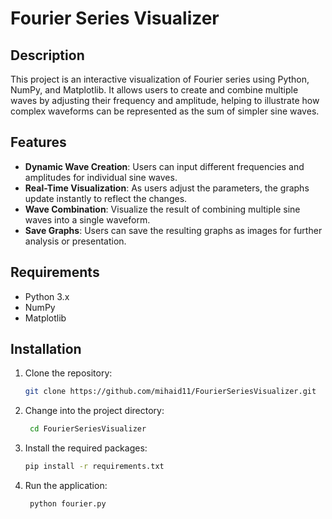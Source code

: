 # Fourier Series Visualizer

## Description

This project is an interactive visualization of Fourier series using Python, NumPy, and Matplotlib. It allows users to create and combine multiple waves by adjusting their frequency and amplitude, helping to illustrate how complex waveforms can be represented as the sum of simpler sine waves.

## Features

- **Dynamic Wave Creation**: Users can input different frequencies and amplitudes for individual sine waves.
- **Real-Time Visualization**: As users adjust the parameters, the graphs update instantly to reflect the changes.
- **Wave Combination**: Visualize the result of combining multiple sine waves into a single waveform.
- **Save Graphs**: Users can save the resulting graphs as images for further analysis or presentation.

## Requirements

- Python 3.x
- NumPy
- Matplotlib

## Installation

1. Clone the repository:
   ```bash
   git clone https://github.com/mihaid11/FourierSeriesVisualizer.git

2. Change into the project directory:
   ```bash
    cd FourierSeriesVisualizer

4. Install the required packages:
   ```bash
   pip install -r requirements.txt

6. Run the application:
   ```bash
    python fourier.py


